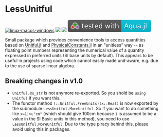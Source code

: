 LessUnitful
===========

[![linux-macos-windows](https://github.com/j-fu/LessUnitful.jl/actions/workflows/ci.yml/badge.svg)](https://github.com/j-fu/LessUnitful.jl/actions/workflows/ci.yml)
[![](https://img.shields.io/badge/docs-stable-blue.svg)](https://j-fu.github.io/LessUnitful.jl/stable)
[![](https://img.shields.io/badge/docs-dev-blue.svg)](https://j-fu.github.io/LessUnitful.jl/dev)
[![Aqua QA](https://raw.githubusercontent.com/JuliaTesting/Aqua.jl/master/badge.svg)](https://github.com/JuliaTesting/Aqua.jl)

Small package which provides convenience tools to access quantities based on [Unitful.jl](https://github.com/PainterQubits/Unitful.jl) and [PhysicalConstants.jl](https://github.com/JuliaPhysics/PhysicalConstants.jl) in an "unitless" way -- as floating point numbers representing the numerical value of a quantity expressed in preferred units (SI base units by default). This appears to be useful in projects using code which cannot easily made unit-aware, e.g. due to the use of sparse linear algebra. 

## Breaking changes in v1.0
- `Unitful.@u_str` is not anymore re-exported. So you shold be `using Unitful` if you want this.
- The functor method  `(::Unitful.FreeUnits)(x::Real)` is now exported by the submodule `LessUnitful.MoreUnitful`.
  So if you want to do something like `x=1|>u"cm"` (which should give 100cm because `1` is assumed to be a value
  in the SI Basic units in this method), you need to use `LessUnitful.MoreUnitful`. Due to the type piracy behind this,
  please avoid using this in packages. 
